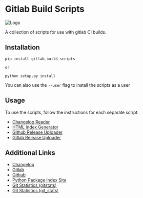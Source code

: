 # Gitlab Build Scripts

![Logo](gitlab_build_scripts/resources/logo/logo_256.png)

A collection of scripts for use with gitlab CI builds.

## Installation

    pip install gitlab_build_scripts
    
    or 
    
    python setup.py install
    
You can also use the ```--user``` flag to install the scripts as a user

## Usage

To use the scripts, follow the instructions for each separate script:

* [Changelog Reader](https://gitlab.namibsun.net/namboy94/changelog-reader)
* [HTML Index Generator](https://gitlab.namibsun.net/namboy94/html-index-generator)
* [Github Release Uploader](https://gitlab.namibsun.net/namboy94/github-release-uploader)
* [Gitlab Release Uploader](https://gitlab.namibsun.net/namboy94/gitlab-release-uploader)

## Additional Links

* [Changelog](https://gitlab.namibsun.net/namboy94/gitlab-buils-scripts/raw/master/CHANGELOG)
* [Gitlab](https://gitlab.namibsun.net/namboy94/gitlab-build-scripts)
* [Github](https://github.com/namboy94/gitlab-build-scripts)
* [Python Package Index Site](https://pypi.python.org/pypi/gitlab_build_scripts)
* [Git Statistics (gitstats)](https://gitstats.namibsun.net/gitstats/gitlab_buils_scripts/index.html)
* [Git Statistics (git_stats)](https://gitstats.namibsun.net/gitstats/gitlab_buils_scripts/index.html)
